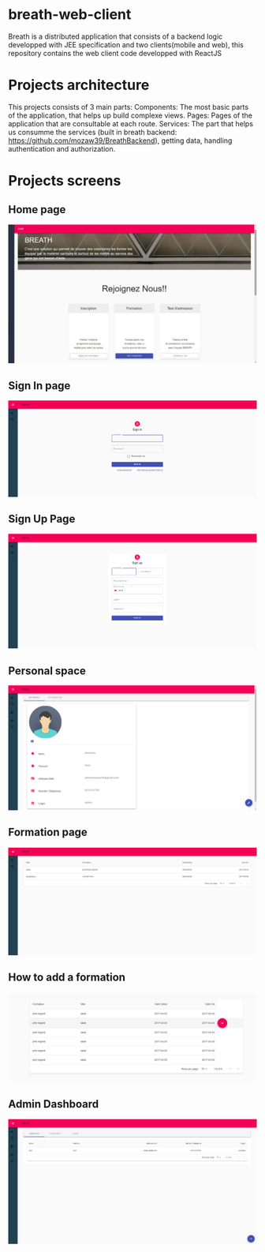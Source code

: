 # breath-web-client
Breath is a distributed application that consists of a backend logic developped with JEE specification and two clients(mobile and web), this repository contains the web client code developped with ReactJS
# Projects architecture
This projects consists of 3 main parts:
Components: The most basic parts of the application, that helps up build complexe views.
Pages: Pages of the application that are consultable at each route.
Services: The part that helps us consumme the services (built in breath backend: https://github.com/mozaw39/BreathBackend), getting data, handling authentication and authorization.
# Projects screens
## Home page
![HomePage](https://github.com/mozaw39/breath-web-client/blob/main/project-screens/Page%20d'Accueil.jpeg)
## Sign In page
![SignIn](https://github.com/mozaw39/breath-web-client/blob/main/project-screens/Sign-In.png)
## Sign Up Page
![SignUp](https://github.com/mozaw39/breath-web-client/blob/main/project-screens/Sign-Up.png)
## Personal space
![PersonalSpace](https://github.com/mozaw39/breath-web-client/blob/main/project-screens/Espace%20Personnel.png)
## Formation page
![Formations](https://github.com/mozaw39/breath-web-client/blob/main/project-screens/Formations.png)
## How to add a formation
![AddFormation](https://github.com/mozaw39/breath-web-client/blob/main/project-screens/Ajouter%20une%20Formation.jpeg)
## Admin Dashboard
![AdminDashboard](https://github.com/mozaw39/breath-web-client/blob/main/project-screens/Admin%20Dashboard.png)
